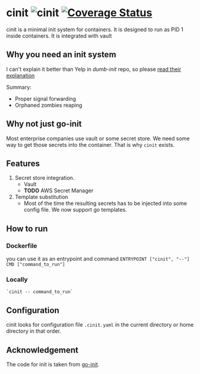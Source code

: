 # cinit ![cinit](https://github.com/techniumlabs/cinit/workflows/Go/badge.svg) [![Coverage Status](https://coveralls.io/repos/github/techniumlabs/cinit/badge.svg?branch=master)](https://coveralls.io/github/techniumlabs/cinit?branch=master)
cinit is a minimal init system for containers. It is designed to run as PID 1 inside containers. It is integrated with vault

## Why you need an init system

I can't explain it better than Yelp in *dumb-init* repo, so please [read their explanation](https://github.com/Yelp/dumb-init/blob/v1.2.0/README.md#why-you-need-an-init-system)

Summary:
- Proper signal forwarding
- Orphaned zombies reaping


## Why not just go-init
Most enterprise companies use vault or some secret store. We need some way to get those secrets into the container. That is why `cinit` exists.

## Features
1. Secret store integration.
   - Vault
   - **TODO** AWS Secret Manager
2. Template substitution
   - Most of the time the resulting secrets has to be injected into some config file. We now support go templates.

## How to run
### Dockerfile
you can use it as an entrypoint and command
    `ENTRYPOINT ["cinit", "--"]`
    `CMD ["command_to_run"]`

### Locally
    `cinit -- command_to_run`

## Configuration
cinit looks for configuration file `.cinit.yaml` in the current directory or home directory in that order.

## Acknowledgement
The code for init is taken from [go-init](https://github.com/pablo-ruth/go-init).
